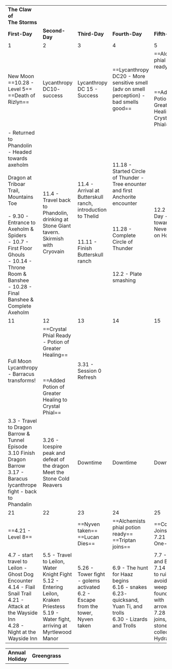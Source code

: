 |                                                                                                                                                                                                                                                                 |                                                                                                                                                |                                                                                                               |                                                                                                                                                                            |                                                                                                                                                                |                                                                                                                               |                                                                                                                                                                    |                                                                           |                                                                                                                                                                                                            |                                                                                                                   |
| --------------------------------------------------------------------------------------------------------------------------------------------------------------------------------------------------------------------------------------------------------------- | ---------------------------------------------------------------------------------------------------------------------------------------------- | ------------------------------------------------------------------------------------------------------------- | -------------------------------------------------------------------------------------------------------------------------------------------------------------------------- | -------------------------------------------------------------------------------------------------------------------------------------------------------------- | ----------------------------------------------------------------------------------------------------------------------------- | ------------------------------------------------------------------------------------------------------------------------------------------------------------------ | ------------------------------------------------------------------------- | ---------------------------------------------------------------------------------------------------------------------------------------------------------------------------------------------------------- | ----------------------------------------------------------------------------------------------------------------- |
| **The Claw of**  <br>**The Storms**                                                                                                                                                                                                                             |                                                                                                                                                |                                                                                                               |                                                                                                                                                                            |                                                                                                                                                                |                                                                                                                               |                                                                                                                                                                    |                                                                           |                                                                                                                                                                                                            |                                                                                                                   |
| **First-Day**                                                                                                                                                                                                                                                   | **Second-Day**                                                                                                                                 | **Third-Day**                                                                                                 | **Fourth-Day**                                                                                                                                                             | **Fifth-Day**                                                                                                                                                  | **Sixth-Day**                                                                                                                 | **Seventh-Day**                                                                                                                                                    | **Eight-Day**                                                             | **Ninth-Day**                                                                                                                                                                                              | **Tenth-Day**                                                                                                     |
| 1                                                                                                                                                                                                                                                               | 2                                                                                                                                              | 3                                                                                                             | 4                                                                                                                                                                          | 5                                                                                                                                                              | 6                                                                                                                             | 7                                                                                                                                                                  | 8                                                                         | 9                                                                                                                                                                                                          | 10                                                                                                                |
| New Moon  <br>==10.28 - Level 5==  <br>==Death of Rizlyn==                                                                                                                                                                                                      | Lycanthropy DC10- success                                                                                                                      | Lycanthropy DC 15 - Success                                                                                   | ==Lycanthropy DC20 - More sensitive smell (adv on smell perception) - bad smells good==                                                                                    | ==Alchemists phial potion ready==<br><br>  <br><br>==Added Potion of Greater Healing to Crystal Phial==                                                        | Lycanthropy DC 15 - Dreams of gnawing/biting - pointy teeth  <br>==Platedes (gnoll zombie) is released from Nyven's contro==l | ==12.30 - Level 6==                                                                                                                                                | **2022**                                                                  | ==Vilhelm leaves party==<br><br>  <br><br>==2.10 - Level 7==                                                                                                                                               | Lycanthropy - dreams of hunting                                                                                   |
| - Returned to Phandolin<br>- Headed towards axeholm<br><br>Dragon at Triboar Trail, Mountains Toe<br><br>- 9.30 - Entrance to Axeholm & Spiders<br>- 10.7 - First Floor Ghouls<br>- 10.14 - Throne Room & Banshee<br>- 10.28 - Final Banshee & Complete Axeholm | 11.4 - Travel back to Phandolin, drinking at Stone Giant tavern. Skirmish with Cryovain                                                        | 11.4 - Arrival at Butterskull ranch, introduction to Thelid<br><br>  <br><br>11.11 - Finish Butterskull ranch | 11.18 - Started Circle of Thunder - Tree enounter and first Anchorite encounter<br><br>  <br><br>11.28 - Complete Circle of Thunder<br><br>  <br><br>12.2 - Plate smashing | 12.2 - Travel Day - Travel towards Neverwinter on Horses                                                                                                       | 12.2 - Encounter with Manticore's  <br>12.9 - Continue to Neverwinter, Barrakus kidnapped                                     | 12.16 - To Neverwinter, Roscoe and party to Shattered Staff Hideout  <br>12.23 - Fight outside Shattered Staff hideout  <br>12.30 - Fight and kill Shattered Staff | 1.6 - rest and departure to Neverwinter,  <br>1.13 Njal meets the Bishop, | 1.13 Party begins travel to Tower of Storms  <br>1.20 Tower of storms - Harpy battle  <br>1.27 Tower of Storms - water elemental  <br>2.3 - Tower of Storms - Heart and Tidal Wave  <br>2.10 - Shark Fight | 2.17 -Shark Sushi, heading toward Neverwinter  <br>2.24 - dragon encounter and shopping                           |
| 11                                                                                                                                                                                                                                                              | 12                                                                                                                                             | 13                                                                                                            | 14                                                                                                                                                                         | 15                                                                                                                                                             | 16                                                                                                                            | 17                                                                                                                                                                 | 18                                                                        | 19                                                                                                                                                                                                         | 20                                                                                                                |
| Full Moon  <br>Lycanthropy - Barracus transforms!                                                                                                                                                                                                               | ==Crystal Phial Ready - Potion of Greater Healing==<br><br>  <br><br>==Added Potion of Greater Healing to Crystal Phial==                      | 3.31 - Session 0 Refresh                                                                                      |                                                                                                                                                                            |                                                                                                                                                                |                                                                                                                               |                                                                                                                                                                    |                                                                           |                                                                                                                                                                                                            | ==Crystal Phial Ready - Potion of Greater Healing==<br><br>  <br><br>==Added Potion of Healing to Crystal Phial== |
| 3.3 - Travel to Dragon Barrow & Tunnel Episode  <br>3.10 Finish Dragon Barrow  <br>3.17 - Baracus lycanthrope fight - back to Phandalin                                                                                                                         | 3.26 - Icespire peak and defeat of the dragon  <br>Meet the Stone Cold Reavers                                                                 | Downtime                                                                                                      | Downtime                                                                                                                                                                   | Downtime                                                                                                                                                       | Downtime                                                                                                                      | Downtime                                                                                                                                                           | Downtime                                                                  | Downtime                                                                                                                                                                                                   | 4.7 - Downtime & Dragon Festival                                                                                  |
| 21                                                                                                                                                                                                                                                              | 22                                                                                                                                             | 23                                                                                                            | 24                                                                                                                                                                         | 25                                                                                                                                                             | 26                                                                                                                            | 27                                                                                                                                                                 | 28                                                                        | 29                                                                                                                                                                                                         | 30                                                                                                                |
| ==4.21 - Level 8==                                                                                                                                                                                                                                              |                                                                                                                                                | ==Nyven taken==  <br>==Lucan Dies==                                                                           | ==Alchemists phial potion ready==  <br>==Triptan joins==                                                                                                                   | ==Colt Joins==  <br>7.21 - Kezia One-Shot                                                                                                                      | 8.18 - Tarrasque Park One Shot                                                                                                |                                                                                                                                                                    |                                                                           | ==Potion of Healing ready==  <br>==10.13 - Level 9==                                                                                                                                                       |                                                                                                                   |
| 4.7 - start travel to Leilon - Ghost Dog Encounter  <br>4.14 - Flail Snail Trail  <br>4.21 - Attack at the Wayside Inn  <br>4.28 - Night at the Wayside Inn                                                                                                     | 5.5 - Travel to Leilon, Water Knight Fight  <br>5.12 - Entering Leilon, Kraken Priestess  <br>5.19 - Water fight, arriving at Myrtlewood Manor | 5.26 - Tower fight - golems activated  <br>6.2 - Escape from the tower, Nyven taken                           | 6.9 - The hunt for Haaz begins  <br>6.16 - snakes  <br>6.23- quicksand, Yuan Ti, and trolls  <br>6.30 - Lizards and Trolls                                                 | 7.7 - Trolls and Bridges  <br>7.14 - travel to ruins, avoided weeping tree, found corpse with arrows/shield  <br>7.28 - Colt joins, 3rd stone collected, Hydra | 8.4 - back to Leilon  <br>8.11 - Much ado about Haaz  <br>8.26- On the Edge  <br>9.1 - A fight amongst friends?               | 9.1 - A fight amongst friends?  <br>9.8 - Overnight Ogre Altercation                                                                                               | 9.15 - Phandalin Revisited                                                | 9.29 - The mystery deepens  <br>10.6 - The Attack at Phandalin  <br>10.13 - Interrogation and investigation                                                                                                | 10.20 - Gnomes and Trolls                                                                                         |

|   |   |   |
|---|---|---|
|**Annual**  <br>**Holiday**|**Greengrass**||